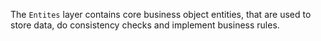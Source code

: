 The `Entites` layer contains core business object entities, that are used to store data, do consistency checks and implement business rules.
